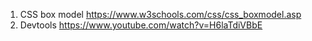 1. CSS box model https://www.w3schools.com/css/css_boxmodel.asp
2. Devtools https://www.youtube.com/watch?v=H6laTdiVBbE